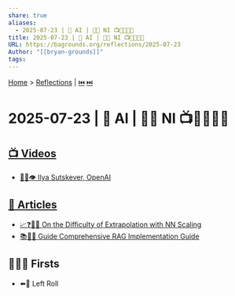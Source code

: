 ```yaml
---
share: true
aliases:
  - 2025-07-23 | 🤖 AI | 👶🏼 NI 📺📄🥇👶🏼
title: 2025-07-23 | 🤖 AI | 👶🏼 NI 📺📄🥇👶🏼
URL: https://bagrounds.org/reflections/2025-07-23
Author: "[[bryan-grounds]]"
tags: 
---
```

[Home](../index.md) > [Reflections](./index.md) | [⏮️](./2025-07-22.md) [⏭️](./2025-07-24.md)  
# 2025-07-23 | 🤖 AI | 👶🏼 NI 📺📄🥇👶🏼  
## [📺 Videos](../videos/index.md)  
- [🤖🧠👁️ Ilya Sutskever, OpenAI](../videos/ilya-sutskever-openai.md)  
  
## [📄  Articles](../articles/index.md)  
- [📈❓📏🤖 On the Difficulty of Extrapolation with NN Scaling](../articles/on-the-difficulty-of-extrapolation-with-nn-scaling.md)  
- [📚🧩🤖 Guide Comprehensive RAG Implementation Guide](../articles/comprehensive-rag-implementation-guide.md)  
  
## 🥇👶🏼 Firsts  
- ⬅️🥐 Left Roll